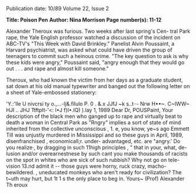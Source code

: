 Publication date: 10/89
Volume 22, Issue 2

**Title: Poison Pen**
**Author: Nina Morrison**
**Page number(s): 11-12**

Alexander Theroux was furious. 
Two weeks 
after last spring's Cen-
tral Park rape, 
the Yale 
English 
professor watched a discussion of the 
incident on ABC-TV's "This Week 
with David Brinkley." Panelist Alvin 
Poussaint, a Harvard psychiatrist, was 
asked what could have driven the 
group of teenagers to commit such a 
heinous crime. "The key question to 
ask is why these kids were angry," 
Poussaint said, "angry enough that 
they would go out . . . and rape and 
almost kill someone." 


Theroux, who had known the victim 
from her days as a graduate student, 
sat down at his old manual typewriter 
and banged out the following letter on 
a sheet of Yale-embossed stationery:

'Y.:'lle U nivcrsi ty 
o.,...-lj&.filulo 
P. 0 . &.x JJfJ \~k s..t··-
Nrw H••~. C~IWW~ HJI .. JHJ 
Ttftplt-'<: I•J f)I•.IQ) 
).lay 1, 1989 
Dear Dr, POUSPaint, 
Your description of 
the black men who ganged up to rape 
and virtually beat to death a woman 
in Central Park as "Rngry" implies 
a sort of state of mind inherited 
from the collective unconscious , 1. 
e, you know, ye~s ago Emmett Till 
was unjustly murdered in Mississippi 
and so these guys in April, 1989, 
disenfranchised , economicall;r. under-
advantaged, etc. are "angry.' Do you 
realize·, by dragging in such 11high 
principles , " that in your, what, de-
lusion and/or overearnestnese by such 
cant you make thousands of racists 
on the spot in whites who are sick 
of such rubbish? 
Why not go on tele-
vision 13.nd admit it -- those guys 
were horny, ruck crazy, macho-
bewildered. , uneducated monkeys who 
aren't ready for civilization? 
The t~uth may hurt, but 1t 1 s the 
only place to beg in. 
Yours~ 
(Prof) Alexander Th eroux